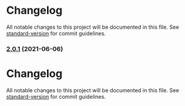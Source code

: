 # Changelog

All notable changes to this project will be documented in this file. See [standard-version](https://github.com/conventional-changelog/standard-version) for commit guidelines.

### [2.0.1](https://github.com/C2FO/gofigure/compare/v2.0.0...v2.0.1) (2021-06-06)

# Changelog

All notable changes to this project will be documented in this file. See [standard-version](https://github.com/conventional-changelog/standard-version) for commit guidelines.
